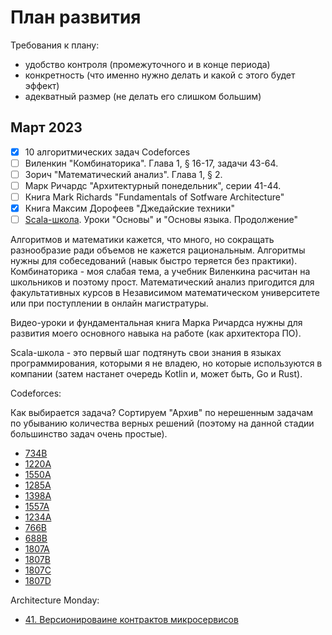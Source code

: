 # План развития

Требования к плану:

- удобство контроля (промежуточного и в конце периода)
- конкретность (что именно нужно делать и какой с этого будет эффект)
- адекватный размер (не делать его слишком большим)

## Март 2023

- [X] 10 алгоритмических задач Codeforces
- [ ] Виленкин "Комбинаторика". Глава 1, § 16-17, задачи 43-64.
- [ ] Зорич "Математический анализ". Глава 1, § 2.
- [ ] Марк Ричардс "Архитектурный понедельник", серии 41-44.
- [ ] Книга Mark Richards "Fundamentals of Sotfware Architecture"
- [X] Книга Максим Дорофеев "Джедайские техники"
- [ ] [Scala-школа](https://twitter.github.io/scala_school/ru/). Уроки "Основы" и "Основы языка. Продолжение"

Алгоритмов и математики кажется, что много, но сокращать разнообразие ради объемов не кажется рациональным. Алгоритмы нужны для собеседований (навык быстро теряется без практики). Комбинаторика - моя слабая тема, а учебник Виленкина расчитан на школьников и поэтому прост. Математический анализ пригодится для факультативных курсов в Независимом математическом университете или при поступлении в онлайн магистратуры.

Видео-уроки и фундаментальная книга Марка Ричардса нужны для развития моего основного навыка на работе (как архитектора ПО).

Scala-школа - это первый шаг подтянуть свои знания в языках программирования, которыми я не владею, но которые используются в компании (затем настанет очередь Kotlin и, может быть, Go и Rust).

Codeforces:

Как выбирается задача? Сортируем "Архив" по нерешенным задачам по убыванию количества верных решений (поэтому на данной стадии большинство задач очень простые).

- [734B](/algorithms/codeforces/734b.py)
- [1220A](/algorithms/codeforces/1220a.py)
- [1550A](/algorithms/codeforces/1550a.py)
- [1285A](/algorithms/codeforces/1285a.py)
- [1398A](/algorithms/codeforces/1398a.py)
- [1557A](/algorithms/codeforces/1557a.py)
- [1234A](/algorithms/codeforces/1234a.py)
- [766B](/algorithms/codeforces/766b.py)
- [688B](/algorithms/codeforces/688b.py)
- [1807A](/algorithms/codeforces/1807a.py)
- [1807B](/algorithms/codeforces/1807b.py)
- [1807C](/algorithms/codeforces/1807c.py)
- [1807D](/algorithms/codeforces/1807d.py)

Architecture Monday:

- [41. Версионироваине контрактов микросервисов](Software%20Architecture%20Monday.md#41-microservices-contract-versioning)
